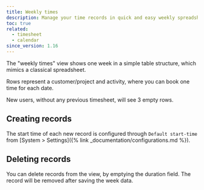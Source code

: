 ```yaml
---
title: Weekly times
description: Manage your time records in quick and easy weekly spreadsheet-like view.
toc: true
related:
  - timesheet
  - calendar
since_version: 1.16
---
```


The "weekly times" view shows one week in a simple table structure, which mimics a classical spreadsheet.

Rows represent a customer/project and activity, where you can book one time for each date.

New users, without any previous timesheet, will see 3 empty rows.

## Creating records

The start time of each new record is configured through `Default start-time` from [System > Settings]({% link _documentation/configurations.md %}).

## Deleting records

You can delete records from the view, by emptying the duration field. The record will be removed after saving the week data.

